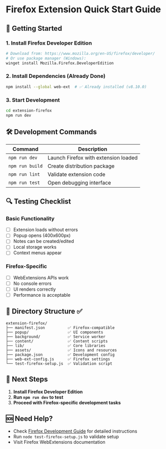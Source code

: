 # Firefox Extension Quick Start Guide

## 🚀 Getting Started

### 1. Install Firefox Developer Edition
```bash
# Download from: https://www.mozilla.org/en-US/firefox/developer/
# Or use package manager (Windows):
winget install Mozilla.Firefox.DeveloperEdition
```

### 2. Install Dependencies (Already Done)
```bash
npm install --global web-ext  # ✅ Already installed (v8.10.0)
```

### 3. Start Development
```bash
cd extension-firefox
npm run dev
```

## 🛠️ Development Commands

| Command | Description |
|---------|-------------|
| `npm run dev` | Launch Firefox with extension loaded |
| `npm run build` | Create distribution package |
| `npm run lint` | Validate extension code |
| `npm run test` | Open debugging interface |

## 🔍 Testing Checklist

### Basic Functionality
- [ ] Extension loads without errors
- [ ] Popup opens (400x600px)
- [ ] Notes can be created/edited
- [ ] Local storage works
- [ ] Context menus appear

### Firefox-Specific
- [ ] WebExtensions APIs work
- [ ] No console errors
- [ ] UI renders correctly
- [ ] Performance is acceptable

## 📁 Directory Structure ✅

```
extension-firefox/
├── manifest.json          ✅ Firefox-compatible
├── popup/                 ✅ UI components
├── background/            ✅ Service worker
├── content/               ✅ Content scripts
├── lib/                   ✅ Core libraries
├── assets/                ✅ Icons and resources
├── package.json           ✅ Development config
├── web-ext-config.js      ✅ Firefox settings
└── test-firefox-setup.js  ✅ Validation script
```

## 🎯 Next Steps

1. **Install Firefox Developer Edition**
2. **Run `npm run dev` to test**
3. **Proceed with Firefox-specific development tasks**

## 🆘 Need Help?

- Check [Firefox Development Guide](FIREFOX_DEVELOPMENT.md) for detailed instructions
- Run `node test-firefox-setup.js` to validate setup
- Visit Firefox WebExtensions documentation